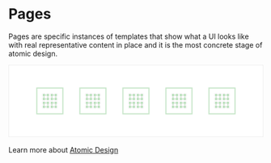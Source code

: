 # Pages

Pages are specific instances of templates that show what a UI looks like with real representative content in place and it is the most concrete stage of atomic design.

![](/assets/overview/pages.png)

Learn more about [Atomic Design](/overview.md)

